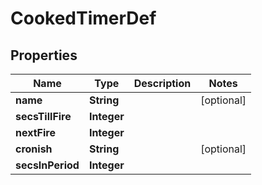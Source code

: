

# CookedTimerDef


## Properties

| Name | Type | Description | Notes |
|------------ | ------------- | ------------- | -------------|
|**name** | **String** |  |  [optional] |
|**secsTillFire** | **Integer** |  |  |
|**nextFire** | **Integer** |  |  |
|**cronish** | **String** |  |  [optional] |
|**secsInPeriod** | **Integer** |  |  |



